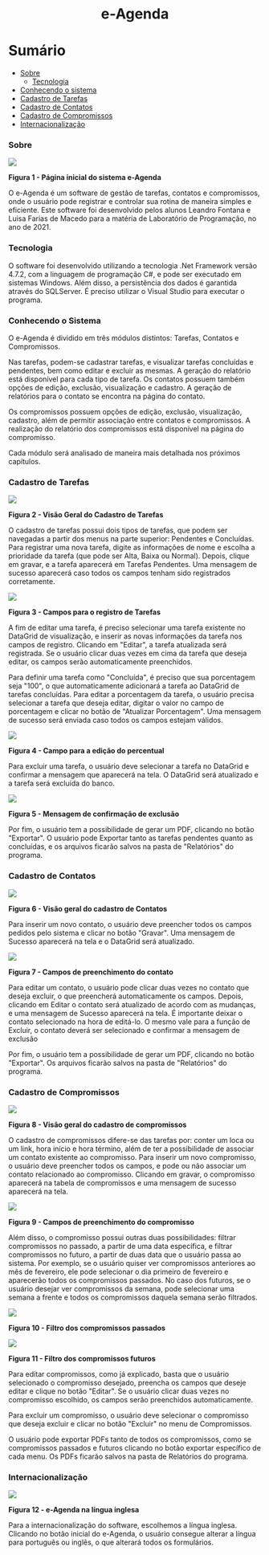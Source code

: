 <h1 align="center">e-Agenda</h1>

Sumário
=================
<!--ts-->
   * [Sobre](#sobre)
       * [Tecnologia](#tecnologia)
   * [Conhecendo o sistema](#conhecendo-o-sistema)
   * [Cadastro de Tarefas](#cadastro-de-tarefas)
   * [Cadastro de Contatos](#cadastro-de-contatos)
   * [Cadastro de Compromissos](#cadastro-de-compromissos)
   * [Internacionalização](#internacionalização)

<!--te-->


  ### Sobre
  
  <img src="https://user-images.githubusercontent.com/72579773/133004016-b4bbf474-a4dc-4974-8b7b-36df8ffb99e4.png"  align="middle" /> 
  
 **Figura 1 - Página inicial do sistema e-Agenda**
 
  
   O e-Agenda é um software de gestão de tarefas, contatos e compromissos, onde o usuário pode registrar e controlar sua rotina de maneira simples e eficiente. Este software foi desenvolvido pelos alunos Leandro Fontana e Luisa Farias de Macedo para a matéria de Laboratório de Programação, no ano de 2021.
   
   
  ### Tecnologia
  O software foi desenvolvido utilizando a tecnologia .Net Framework versão 4.7.2, com a linguagem de programação C#, e pode ser executado em sistemas Windows. Além disso, a persistência dos dados é garantida através do SQLServer. 
  É preciso utilizar o Visual Studio para executar o programa.
 
  
  
  ### Conhecendo o Sistema
  O e-Agenda é dividido em três módulos distintos: Tarefas, Contatos e Compromissos. 

Nas tarefas, podem-se cadastrar tarefas, e visualizar tarefas concluídas e pendentes, bem como editar e excluir as mesmas. A geração do relatório está disponível para cada tipo de tarefa. Os contatos possuem também opções de edição, exclusão, visualização e cadastro. A geração de relatórios para o contato se encontra na página do contato.

Os compromissos possuem opções de edição, exclusão, visualização, cadastro, além de permitir associação entre contatos e compromissos. A realização do relatório dos compromissos está disponível na página do compromisso. 

Cada módulo será analisado de maneira mais detalhada nos próximos capítulos.

  ### Cadastro de Tarefas
   <img src="https://user-images.githubusercontent.com/72579773/133004036-c31e8c47-8ef0-45ce-8347-35062aa588f7.png" />
   
   **Figura 2 - Visão Geral do Cadastro de Tarefas**
   
  O cadastro de tarefas possui dois tipos de tarefas, que podem ser navegadas a partir dos menus na parte superior: Pendentes e Concluídas. Para registrar uma nova tarefa, digite as informações de nome e escolha a prioridade da tarefa (que pode ser Alta, Baixa ou Normal). Depois, clique em gravar, e a tarefa aparecerá em Tarefas Pendentes. Uma mensagem de sucesso aparecerá caso todos os campos tenham sido registrados corretamente.
  
   <img src="https://user-images.githubusercontent.com/72579773/133004413-4e19d188-88fc-49ef-aa13-0ccc3dc7decc.png" />
   
   **Figura 3 - Campos para o registro de Tarefas**
   
   A fim de editar uma tarefa, é preciso selecionar uma tarefa existente no DataGrid de visualização, e inserir as novas informações da tarefa nos campos de registro. Clicando em "Editar", a tarefa atualizada será registrada. Se o usuário clicar duas vezes em cima da tarefa que deseja editar, os campos serão automaticamente preenchidos.
   
   Para definir uma tarefa como "Concluída", é preciso que sua porcentagem seja "100", o que automaticamente adicionará a tarefa ao DataGrid de tarefas concluídas. Para editar a porcentagem da tarefa, o usuário precisa selecionar a tarefa que deseja editar, digitar o valor no campo de porcentagem e clicar no botão de "Atualizar Porcentagem". Uma mensagem de sucesso será enviada caso todos os campos estejam válidos.
   
   <img src="https://user-images.githubusercontent.com/72579773/133004599-f92bf298-7d3d-4ead-bdc0-5cfeee3c0469.png" />
   
 **Figura 4 - Campo para a edição do percentual**
 
 Para excluir uma tarefa, o usuário deve selecionar a tarefa no DataGrid e confirmar a mensagem que aparecerá na tela. O DataGrid será atualizado e a tarefa será excluída do banco.
 
  <img src="https://user-images.githubusercontent.com/72579773/133004723-d6613469-dc29-4a22-92fb-6dac010c479d.png" />
 
 **Figura 5 - Mensagem de confirmação de exclusão**
 
 Por fim, o usuário tem a possibilidade de gerar um PDF, clicando no botão "Exportar". O usuário pode Exportar tanto as tarefas pendentes quanto as concluídas, e os arquivos ficarão salvos na pasta de "Relatórios" do programa.  
  
  
  ### Cadastro de Contatos
  
  <img src="https://user-images.githubusercontent.com/72579773/133004067-ef76a59b-c083-4d99-9ab1-d9f5f84cbc02.png" />
  
  **Figura 6 - Visão geral do cadastro de Contatos**
  
  Para inserir um novo contato, o usuário deve preencher todos os campos pedidos pelo sistema e clicar no botão "Gravar". Uma mensagem de Sucesso aparecerá na tela e o DataGrid será atualizado.
  
  <img src="https://user-images.githubusercontent.com/72579773/133004676-88b331a8-3584-4509-a665-43f0e2319614.png" />
  
 **Figura 7 - Campos de preenchimento do contato**
  
  Para editar um contato, o usuário pode clicar duas vezes no contato que deseja excluir, o que preencherá automaticamente os campos. Depois, clicando em Editar o contato será atualizado de acordo com as mudanças, e uma mensagem de Sucesso aparecerá na tela. É importante deixar o contato selecionado na hora de editá-lo. O mesmo vale para a função de Excluir, o contato deverá ser selecionado e confirmar a mensagem de exclusão
  
  Por fim, o usuário tem a possibilidade de gerar um PDF, clicando no botão "Exportar". Os arquivos ficarão salvos na pasta de "Relatórios" do programa.  
  
  ### Cadastro de Compromissos
  
  <img src="https://user-images.githubusercontent.com/72579773/133004055-272acb64-7872-48e9-9176-6b2c45cd85a7.png" />
  
 **Figura 8 - Visão geral do cadastro de compromissos**
  
  O cadastro de compromissos difere-se das tarefas por: conter um loca ou um link, hora início e hora término, além de ter a possibilidade de associar um contato existente ao compromisso. Para inserir um novo compromisso, o usuário deve preencher todos os campos, e pode ou não associar um contato relacionado ao compromisso. Clicando em gravar, o compromisso aparecerá na tabela de compromissos e uma mensagem de sucesso aparecerá na tela.
  
  <img src="https://user-images.githubusercontent.com/72579773/133005227-ddef6b5e-ad2f-47a0-8e2c-1c3c8bcbc7d7.png" />
  
  **Figura 9 - Campos de preenchimento do compromisso**
  
  Além disso, o compromisso possui outras duas possibilidades: filtrar compromissos no passado, a partir de uma data específica, e filtrar compromissos no futuro, a partir de duas data que o usuário passa ao sistema. Por exemplo, se o usuário quiser ver compromissos anteriores ao mês de fevereiro, ele pode selecionar o dia primeiro de fevereiro e aparecerão todos os compromissos passados. No caso dos futuros, se o usuário desejar ver compromissos da semana, pode selecionar uma semana a frente e todos os compromissos daquela semana serão filtrados. 
  
  <img src="https://user-images.githubusercontent.com/72579773/133005290-5cd3c6a5-8b55-4516-9c7f-1cbf1c3d873e.png" />
  
  **Figura 10 - Filtro dos compromissos passados**
  
  <img src="https://user-images.githubusercontent.com/72579773/133005307-c650d9f6-f3af-43bb-919f-637a98096849.png" />
  
  **Figura 11 - Filtro dos compromissos futuros**
  
  Para editar compromissos, como já explicado, basta que o usuário selecionado o compromisso desejado, preencha os campos que deseje editar e clique no botão "Editar". Se o usuário clicar duas vezes no compromisso escolhido, os campos serão preenchidos automaticamente. 
  
  Para excluir um compromisso, o usuário deve selecionar o compromisso que deseja excluir e clicar no botão "Excluir" no menu de Compromissos. 
  
  O usuário pode exportar PDFs tanto de todos os compromissos, como se compromissos passados e futuros clicando no botão exportar específico de cada menu. Os PDFs ficarão salvos na pasta de Relatórios do programa. 
  
  
  ### Internacionalização
  
  <img src="https://user-images.githubusercontent.com/72579773/133005374-b1d95d54-9fbb-465b-bbfa-c61b700dc852.png" />
  
**Figura 12 - e-Agenda na língua inglesa**
 
 Para a internacionalização do software, escolhemos a língua inglesa. Clicando no botão inicial do e-Agenda, o usuário consegue alterar a língua para português ou inglês, o que alterará todos os formulários. 


